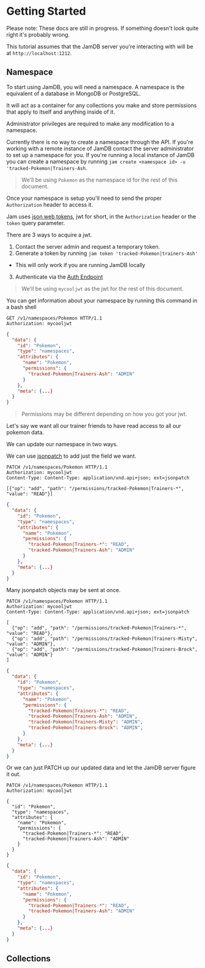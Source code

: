 # Getting Started
Please note: These docs are still in progress. If something doesn't look quite right it's probably wrong.

This tutorial assumes that the JamDB server you're interacting with will be at `http://localhost:1212`.

## Namespace
To start using JamDB, you will need a namespace. A namespace is the equivalent of a database in MongoDB or PostgreSQL.

It will act as a container for any collections you make and store permissions that apply to itself and anything inside of it.

Administrator privileges are required to make any modification to a namespace.

Currently there is no way to create a namespace through the API. If you're working with a remote instance of JamDB contact the server administrator to set up a namespace for you. If you're running a local instance of JamDB you can create a namespace by running `jam create <namespace id> -u 'tracked-Pokemon|Trainers-Ash`.

> We'll be using `Pokemon` as the namespace id for the rest of this document.

Once your namespace is setup you'll need to send the proper `Authorization` header to access it.

Jam uses [json web tokens](https://jwt.io), jwt for short, in the `Authorization` header or the `token` query parameter.

There are 3 ways to acquire a jwt.
1. Contact the server admin and request a temporary token.
2. Generate a token by running `jam token 'tracked-Pokemon|trainers-Ash'`
  - This will only work if you are running JamDB locally

3. Authenticate via the [Auth Endpoint](#authorization)

> We'll be using `mycooljwt` as the jwt for the rest of this document.

You can get information about your namespace by running this command in a bash shell

```http
GET /v1/namespaces/Pokemon HTTP/1.1
Authorization: mycooljwt
```

```json
{
  "data": {
    "id": "Pokemon",
    "type": "namespaces",
    "attributes": {
      "name": "Pokemon",
      "permissions": {
        "tracked-Pokemon|Trainers-Ash": "ADMIN"
      }
    },
    "meta": {...}
  }
}
```

> Permissions may be different depending on how you got your jwt.

Let's say we want all our trainer friends to have read access to all our pokemon data.

We can update our namespace in two ways.

We can use [jsonpatch](http://jsonpatch.com/) to add just the field we want.

```http
PATCH /v1/namespaces/Pokemon HTTP/1.1
Authorization: mycooljwt
Content-Type: Content-Type: application/vnd.api+json; ext=jsonpatch

[{"op": "add", "path": "/permissions/tracked-Pokemon|Trainers-*", "value": "READ"}]
```

```json
{
  "data": {
    "id": "Pokemon",
    "type": "namespaces",
    "attributes": {
      "name": "Pokemon",
      "permissions": {
        "tracked-Pokemon|Trainers-*": "READ",
        "tracked-Pokemon|Trainers-Ash": "ADMIN"
      }
    },
    "meta": {...}
  }
}
```

Many jsonpatch objects may be sent at once.

```http
PATCH /v1/namespaces/Pokemon HTTP/1.1
Authorization: mycooljwt
Content-Type: Content-Type: application/vnd.api+json; ext=jsonpatch

[
  {"op": "add", "path": "/permissions/tracked-Pokemon|Trainers-*", "value": "READ"},
  {"op": "add", "path": "/permissions/tracked-Pokemon|Trainers-Misty", "value": "ADMIN"},
  {"op": "add", "path": "/permissions/tracked-Pokemon|Trainers-Brock", "value": "ADMIN"}
]
```

```json
{
  "data": {
    "id": "Pokemon",
    "type": "namespaces",
    "attributes": {
      "name": "Pokemon",
      "permissions": {
        "tracked-Pokemon|Trainers-*": "READ",
        "tracked-Pokemon|Trainers-Ash": "ADMIN",
        "tracked-Pokemon|Trainers-Misty": "ADMIN",
        "tracked-Pokemon|Trainers-Brock": "ADMIN",
      }
    },
    "meta": {...}
  }
}
```

Or we can just PATCH up our updated data and let the JamDB server figure it out.

```http
PATCH /v1/namespaces/Pokemon HTTP/1.1
Authorization: mycooljwt

{
  "id": "Pokemon",
  "type": "namespaces",
  "attributes": {
    "name": "Pokemon",
    "permissions": {
      "tracked-Pokemon|Trainers-*": "READ",
      "tracked-Pokemon|Trainers-Ash": "ADMIN"
    }
  }
}
```

```json
{
  "data": {
    "id": "Pokemon",
    "type": "namespaces",
    "attributes": {
      "name": "Pokemon",
      "permissions": {
        "tracked-Pokemon|Trainers-*": "READ",
        "tracked-Pokemon|Trainers-Ash": "ADMIN"
      }
    },
    "meta": {...}
  }
}
```

## Collections
